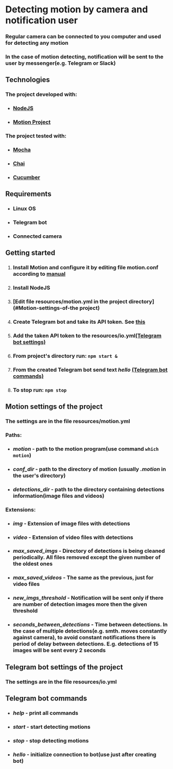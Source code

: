 Detecting motion by camera and notification user
===================
### Regular camera can be connected to you computer and used for detecting any motion
### In the case of motion detecting, notification will be sent to the user by messenger(e.g. Telegram or Slack)

## Technologies
### The project developed with:
* ### [NodeJS](https://nodejs.org/en/)
* ### [Motion Project](https://motion-project.github.io/)
### The project tested with:
* ### [Mocha](https://mochajs.org/)
* ### [Chai](https://www.chaijs.com/)
* ### [Cucumber](https://cucumber.io/)

## Requirements 
- ### Linux OS
- ### Telegram bot
- ### Connected camera

## Getting started
1. ###  Install Motion and configure it by editing file __motion.conf__ according to [manual](https://motion-project.github.io/motion_config.html) 
2. ### Install NodeJS
3. ### [Edit file resources/motion.yml in the project directory](#Motion-settings-of-the project) 
4. ### Create Telegram bot and take its API token. See [this](https://core.telegram.org/bots#6-botfather)
5. ### Add the taken API token to the __resources/io.yml__[(Telegram bot settings)](#Telegram-bot-settings-of-the-project)
6. ### From project's directory run: `npm start &`
7. ### From the created Telegram bot send text *hello* [(Telegram bot commands)](#Telegram-bot-commands)
8. ### To stop run: `npm stop`

## Motion settings of the project
### The settings are in the file resources/motion.yml
### Paths:
- ### *motion* - path to the motion program(use command `which motion`)
- ### *conf_dir* - path to the directory of motion (usually *.motion* in the user's directory)
- ### *detections_dir* - path to the directory containing detections information(image files and videos)
### Extensions:
- ### *img* - Extension of image files with detections
- ### *video* - Extension of video files with detections
- ### *max_saved_imgs* - Directory of detections is being cleaned periodically. All files removed except the given number of the oldest ones
- ### *max_saved_videos* - The same as the previous, just for video files
- ### *new_imgs_threshold* - Notification will be sent only if there are number of detection images more then the given threshold
- ### *seconds_between_detections* - Time between detections. In the case of multiple detections(e.g. smth. moves constantly against camera), to avoid constant notifications there is period of delay between detections. E.g. detections of 15 images will be sent every 2 seconds 

## Telegram bot settings of the project
### The settings are in the file resources/io.yml


## Telegram bot commands
* ### *help* - print all commands
* ### *start* - start detecting motions
* ### *stop* - stop detecting motions 
* ### *hello* - initialize connection to bot(use just after creating bot)
